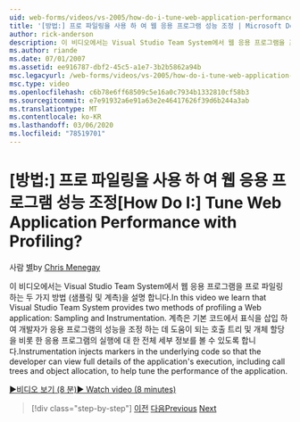 ```yaml
---
uid: web-forms/videos/vs-2005/how-do-i-tune-web-application-performance-with-profiling
title: '[방법:] 프로 파일링을 사용 하 여 웹 응용 프로그램 성능 조정 | Microsoft Docs'
author: rick-anderson
description: 이 비디오에서는 Visual Studio Team System에서 웹 응용 프로그램을 프로 파일링 하는 두 가지 방법 (샘플링 및 계측)을 설명 합니다. 계측 inje
ms.author: riande
ms.date: 07/01/2007
ms.assetid: ee916787-dbf2-45c5-a1e7-3b2b5862a94b
msc.legacyurl: /web-forms/videos/vs-2005/how-do-i-tune-web-application-performance-with-profiling
msc.type: video
ms.openlocfilehash: c6b78e6ff68509c5e16a0c7934b1332810cf58b3
ms.sourcegitcommit: e7e91932a6e91a63e2e46417626f39d6b244a3ab
ms.translationtype: MT
ms.contentlocale: ko-KR
ms.lasthandoff: 03/06/2020
ms.locfileid: "78519701"
---
```

# <a name="how-do-i-tune-web-application-performance-with-profiling"></a><span data-ttu-id="d8240-105">[방법:] 프로 파일링을 사용 하 여 웹 응용 프로그램 성능 조정</span><span class="sxs-lookup"><span data-stu-id="d8240-105">[How Do I:] Tune Web Application Performance with Profiling?</span></span>

<span data-ttu-id="d8240-106">사람 [별](https://twitter.com/CMenegay)</span><span class="sxs-lookup"><span data-stu-id="d8240-106">by [Chris Menegay](https://twitter.com/CMenegay)</span></span>

<span data-ttu-id="d8240-107">이 비디오에서는 Visual Studio Team System에서 웹 응용 프로그램을 프로 파일링 하는 두 가지 방법 (샘플링 및 계측)을 설명 합니다.</span><span class="sxs-lookup"><span data-stu-id="d8240-107">In this video we learn that Visual Studio Team System provides two methods of profiling a Web application: Sampling and Instrumentation.</span></span> <span data-ttu-id="d8240-108">계측은 기본 코드에서 표식을 삽입 하 여 개발자가 응용 프로그램의 성능을 조정 하는 데 도움이 되는 호출 트리 및 개체 할당을 비롯 한 응용 프로그램의 실행에 대 한 전체 세부 정보를 볼 수 있도록 합니다.</span><span class="sxs-lookup"><span data-stu-id="d8240-108">Instrumentation injects markers in the underlying code so that the developer can view full details of the application's execution, including call trees and object allocation, to help tune the performance of the application.</span></span>

[<span data-ttu-id="d8240-109">&#9654;비디오 보기 (8 분)</span><span class="sxs-lookup"><span data-stu-id="d8240-109">&#9654; Watch video (8 minutes)</span></span>](https://channel9.msdn.com/Blogs/ASP-NET-Site-Videos/how-do-i-tune-web-application-performance-with-profiling)

> [!div class="step-by-step"]
> <span data-ttu-id="d8240-110">[이전](how-do-i-load-test-a-web-application.md)
> [다음](how-do-i-set-up-distributed-load-testing-for-high-volume-tests.md)</span><span class="sxs-lookup"><span data-stu-id="d8240-110">[Previous](how-do-i-load-test-a-web-application.md)
[Next](how-do-i-set-up-distributed-load-testing-for-high-volume-tests.md)</span></span>
